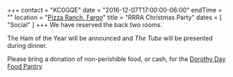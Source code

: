 +++
contact = "KC0GQE"
date = "2016-12-07T17:00:00-06:00"
endTime = ""
location = "[Pizza Ranch, Fargo](/places/pizza-ranch-fargo/)"
title = "RRRA Christmas Party"
dates = [ "Social" ]
+++
We have reserved the back two rooms.

The Ham of the Year will be announced and *The Tube* will be presented
during dinner.

Please bring a donation of non-perishible food, or cash, for the
[Dorothy Day Food Pantry](http://www.fmddh.org/food-pantry/).
